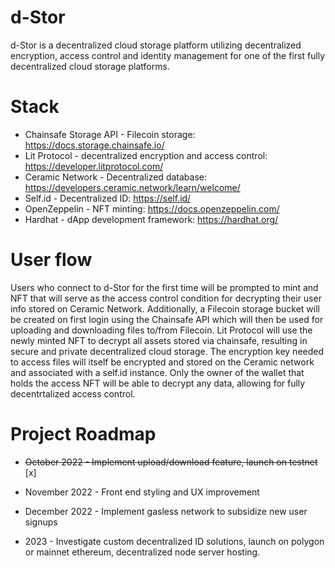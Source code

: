 # d-Stor
d-Stor is a decentralized cloud storage platform utilizing decentralized encryption, access control and identity management for one of the first fully decentralized cloud storage platforms. 

# Stack
- Chainsafe Storage API - Filecoin storage: https://docs.storage.chainsafe.io/
- Lit Protocol - decentralized encryption and access control: https://developer.litprotocol.com/
- Ceramic Network - Decentralized database: https://developers.ceramic.network/learn/welcome/
- Self.id - Decentralized ID: https://self.id/
- OpenZeppelin - NFT minting: https://docs.openzeppelin.com/
- Hardhat - dApp development framework: https://hardhat.org/

# User flow
Users who connect to d-Stor for the first time will be prompted to mint and NFT that will serve as the access control condition for decrypting their user info stored on Ceramic Network. Additionally, a Filecoin storage bucket will be created on first login using the Chainsafe API which will then be used for uploading and downloading files to/from Filecoin. Lit Protocol will use the newly minted NFT to decrypt all assets stored via chainsafe, resulting in secure and private decentralized cloud storage. The encryption key needed to access files will itself be encrypted and stored on the Ceramic network and associated with a self.id instance. Only the owner of the wallet that holds the access NFT will be able to decrypt any data, allowing for fully decentrtalized access control.

# Project Roadmap
- ~~October 2022 - Implement upload/download feature, launch on testnet~~ [x]
- November 2022 - Front end styling and UX improvement
- December 2022 - Implement gasless network to subsidize new user signups

- 2023 - Investigate custom decentralized ID solutions, launch on polygon or mainnet ethereum, decentralized node server hosting.
